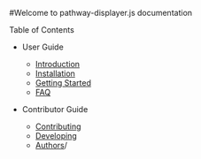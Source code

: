 #Welcome to pathway-displayer.js documentation

Table of Contents

* User Guide
    * [Introduction](./user-guide/introduction.md)
    * [Installation](./user-guide/installation.md)
    * [Getting Started](./user-guide/getting-started.md)
    * [FAQ](./user-guide/faq.md)

* Contributor Guide
    * [Contributing](./contributor-guide/contributing.md)
    * [Developing](./contributor-guide/developing.md)
    * [Authors](./contributor-guide/authors.md)/
